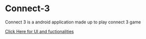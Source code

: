 # Connect-3

Connect 3 is a android application made up to play connect 3 game

<a href="https://youtube.com/shorts/iY9yLd0JaYI?feature=share" target="_blank"> Click Here for UI and fuctionalities </a>
